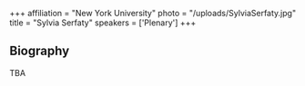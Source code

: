 +++
affiliation = "New York University"
photo = "/uploads/SylviaSerfaty.jpg"
title = "Sylvia Serfaty"
speakers = ['Plenary']
+++
## Biography
TBA
